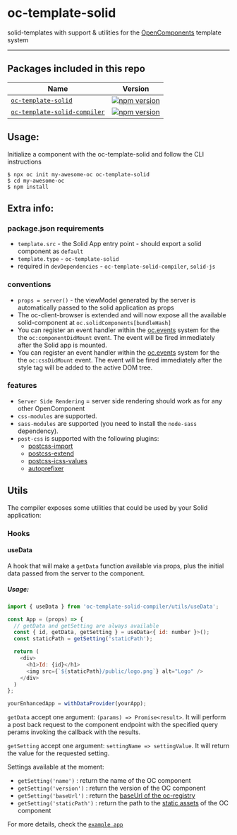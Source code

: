 # oc-template-solid

solid-templates with support & utilities for the [OpenComponents](https://github.com/opentable/oc) template system

---

## Packages included in this repo

| Name                                                                                       | Version                                                                                                                                             |
| ------------------------------------------------------------------------------------------ | --------------------------------------------------------------------------------------------------------------------------------------------------- |
| [`oc-template-solid`](/packages/oc-template-solid)                   | [![npm version](https://badge.fury.io/js/oc-template-solid.svg)](http://badge.fury.io/js/oc-template-solid)                   |
| [`oc-template-solid-compiler`](/packages/oc-template-solid-compiler) | [![npm version](https://badge.fury.io/js/oc-template-solid-compiler.svg)](http://badge.fury.io/js/oc-template-solid-compiler) |

## Usage:

Initialize a component with the oc-template-solid and follow the CLI instructions

```
$ npx oc init my-awesome-oc oc-template-solid
$ cd my-awesome-oc
$ npm install
```

## Extra info:

### package.json requirements

- `template.src` - the Solid App entry point - should export a solid component as `default`
- `template.type` - `oc-template-solid`
- required in `devDependencies` - `oc-template-solid-compiler`, `solid-js`

### conventions

- `props = server()` - the viewModel generated by the server is automatically passed to the solid application as props
- The oc-client-browser is extended and will now expose all the available solid-component at `oc.solidComponents[bundleHash]`
- You can register an event handler within the [oc.events](https://github.com/opentable/oc/wiki/Browser-client#oceventsoneventname-callback) system for the the `oc:componentDidMount` event. The event will be fired immediately after the Solid app is mounted.
- You can register an event handler within the [oc.events](https://github.com/opentable/oc/wiki/Browser-client#oceventsoneventname-callback) system for the the `oc:cssDidMount` event. The event will be fired immediately after the style tag will be added to the active DOM tree.

### features

- `Server Side Rendering` = server side rendering should work as for any other OpenComponent
- `css-modules` are supported.
- `sass-modules` are supported (you need to install the `node-sass` dependency).
- `post-css` is supported with the following plugins:
  - [postcss-import](https://github.com/postcss/postcss-import)
  - [postcss-extend](https://github.com/travco/postcss-extend)
  - [postcss-icss-values](https://github.com/css-modules/postcss-icss-values)
  - [autoprefixer](https://github.com/postcss/autoprefixer)

## Utils

The compiler exposes some utilities that could be used by your Solid application:

### Hooks

#### useData

A hook that will make a `getData` function available via props, plus
the initial data passed from the server to the component.

##### Usage:

```javascript
import { useData } from 'oc-template-solid-compiler/utils/useData';

const App = (props) => {
  // getData and getSetting are always available
  const { id, getData, getSetting } = useData<{ id: number }>();
  const staticPath = getSetting('staticPath');

  return (
    <div>
      <h1>Id: {id}</h1>
      <img src={`${staticPath}/public/logo.png`} alt="Logo" />
    </div>
  )
};

yourEnhancedApp = withDataProvider(yourApp);
```

`getData` accept one argument: `(params) => Promise<result>`. It will perform a post back request to the component endpoint with the specified query perams invoking the callback with the results.

`getSetting` accept one argument: `settingName => settingValue`. It will return the value for the requested setting.

Settings available at the moment:

- `getSetting('name')` : return the name of the OC component
- `getSetting('version')` : return the version of the OC component
- `getSetting('baseUrl')` : return the [baseUrl of the oc-registry](https://github.com/opentable/oc/wiki/The-server.js#context-properties)
- `getSetting('staticPath')` : return the path to the [static assets](https://github.com/opentable/oc/wiki/The-server.js#add-static-resource-to-the-component) of the OC component

For more details, check the [`example app`](/acceptance-components/solid-app/app.js)
